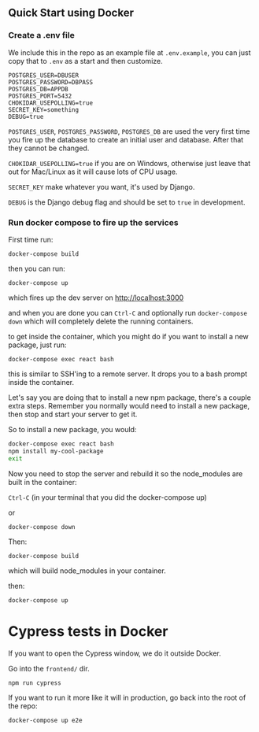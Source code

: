 ## Quick Start using Docker

### Create a .env file

We include this in the repo as an example file at `.env.example`, you can just copy that to `.env` as a start and then customize.

```
POSTGRES_USER=DBUSER
POSTGRES_PASSWORD=DBPASS
POSTGRES_DB=APPDB
POSTGRES_PORT=5432
CHOKIDAR_USEPOLLING=true
SECRET_KEY=something
DEBUG=true
```

`POSTGRES_USER`, `POSTGRES_PASSWORD`, `POSTGRES_DB` are used the very first time you fire up the database to create an initial user and database.  After that they cannot be changed.

`CHOKIDAR_USEPOLLING=true` if you are on Windows, otherwise just leave that out for Mac/Linux as it will cause lots of CPU usage.

`SECRET_KEY` make whatever you want, it's used by Django.

`DEBUG` is the Django debug flag and should be set to `true` in development.

### Run docker compose to fire up the services

First time run:

`docker-compose build`

then you can run:

`docker-compose up`

which fires up the dev server on [http://localhost:3000](http://localhost:3000)

and when you are done you can `Ctrl-C` and optionally run `docker-compose down` which will completely delete the running containers.

to get inside the container, which you might do if you want to install a new package, just run:

`docker-compose exec react bash`

this is similar to SSH'ing to a remote server. It drops you to a bash prompt inside the container.

Let's say you are doing that to install a new npm package, there's a couple extra steps. Remember you normally would need to install a new package, then stop and start your server to get it.

So to install a new package, you would:

```bash
docker-compose exec react bash
npm install my-cool-package
exit
```

Now you need to stop the server and rebuild it so the node_modules are built in the container:

`Ctrl-C` (in your terminal that you did the docker-compose up)

or

`docker-compose down`

Then:

`docker-compose build`

which will build node_modules in your container.

then:

`docker-compose up`


# Cypress tests in Docker

If you want to open the Cypress window, we do it outside Docker.

Go into the `frontend/` dir.

`npm run cypress`

If you want to run it more like it will in production, go back into the root of the repo:

`docker-compose up e2e`